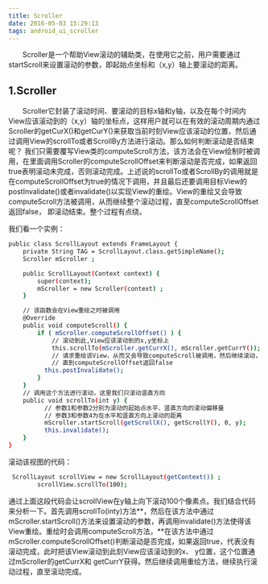 ```yaml
---
title: Scroller
date: 2016-05-03 15:29:13
tags: android_ui_scroller
---
```

&emsp;&emsp;Scroller是一个帮助View滚动的辅助类，在使用它之前，用户需要通过startScroll来设置滚动的参数，即起始点坐标和（x,y）轴上要滚动的距离。
<!-- more -->
## 1.Scroller
&emsp;&emsp;Scroller它封装了滚动时间、要滚动的目标x轴和y轴，以及在每个时间内View应该滚动到的（x,y）轴的坐标点，这样用户就可以在有效的滚动周期内通过Scroller的getCurX()和getCurY()来获取当前时刻View应该滚动的位置，然后通过调用View的scrollTo或者ScrollBy方法进行滚动。那么如何判断滚动是否结束呢？ 我们只需要覆写View类的computeScroll方法，该方法会在View绘制时被调用，在里面调用Scroller的computeScrollOffset来判断滚动是否完成，如果返回true表明滚动未完成，否则滚动完成。上述说的scrollTo或者ScrollBy的调用就是在computeScrollOffset为true的情况下调用，并且最后还要调用目标View的postInvalidate()或者invalidate()以实现View的重绘。View的重绘又会导致computeScroll方法被调用，从而继续整个滚动过程，直至computeScrollOffset返回false， 即滚动结束。整个过程有点绕。

我们看一个实例：

```bash
public class ScrollLayout extends FrameLayout {
    private String TAG = ScrollLayout.class.getSimpleName();
    Scroller mScroller ;

    public ScrollLayout(Context context) {
        super(context);
        mScroller = new Scroller(context) ;
    }

    // 该函数会在View重绘之时被调用
    @Override
    public void computeScroll() {
        if ( mScroller.computeScrollOffset() ) {
            // 滚动到此,View应该滚动到的x,y坐标上
            this.scrollTo(mScroller.getCurrX(), mScroller.getCurrY());
            // 请求重绘该View，从而又会导致computeScroll被调用，然后继续滚动，
            // 直到computeScrollOffset返回false
          this.postInvalidate();
        }
    }
    // 调用这个方法进行滚动，这里我们只滚动竖直方向
    public void scrollTo(int y) {
          // 参数1和参数2分别为滚动的起始点水平、竖直方向的滚动偏移量
          // 参数3和参数4为在水平和竖直方向上滚动的距离
          mScroller.startScroll(getScrollX(), getScrollY(), 0, y);
          this.invalidate();
    }
}
```

滚动该视图的代码：

```bash
 ScrollLayout scrollView = new ScrollLayout(getContext()) ;
        scrollView.scrollTo(100);
```

通过上面这段代码会让scrollView在y轴上向下滚动100个像素点。我们结合代码来分析一下。首先调用scrollTo(inty)方法**，然后在该方法中通过mScroller.startScroll()方法来设置滚动的参数，再调用invalidate()方法使得该View重绘。重绘时会调用computeScroll方法，**在该方法中通过mScroller.computeScrollOffset()判断滚动是否完成，如果返回true，代表没有滚动完成，此时把该View滚动到此刻View应该滚动到的x、 y位置，这个位置通过mScroller的getCurrX和 getCurrY获得。然后继续调用重绘方法，继续执行滚动过程，直至滚动完成。

